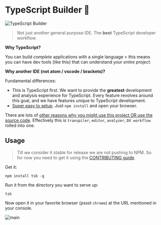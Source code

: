 # TypeScript Builder 🌹
![TypeScript Builder](https://raw.githubusercontent.com/basarat/tsb/master/resources/icon.png)

> Not just another general purpose IDE. The **best** TypeScript developer workflow.

**Why TypeScript?**

You can build *complete* applications with a single language > this means you can have dev tools (like this) that can understand *your entire project*.

**Why another IDE (not atom / vscode / brackets)?**

Fundamental differences:
* This is TypeScript first. We want to provide the **greatest** development and analysis experience for TypeScript. Every feature revolves around this goal, and we have features unique to TypeScript development.
* [Super easy to setup](https://github.com/TypeScriptBuilder/tsb/tree/master#usage). Just `npm install` and open your browser.

There are lots of [other reasons why you might use this project OR use the source code](https://github.com/basarat/tsb/blob/master/docs/contributing/why.md). Effectively this is `transpiler`, `editor`, `analyzer`, `DX workflow` rolled into one.

## Usage

> Till we consider it stable for release we are not pushing to NPM. So for now you need to get it using the [CONTRIBUTING guide](https://github.com/basarat/tsb/blob/master/docs/contributing/README.md).

Get it:
```
npm install tsb -g
```

Run it from the directory you want to serve up:
```
tsb
```

Now open it in your favorite browser (pssst `chrome`) at the URL mentioned in your console.

![main](https://raw.githubusercontent.com/TypeScriptBuilder/screenshots/master/main.png)
